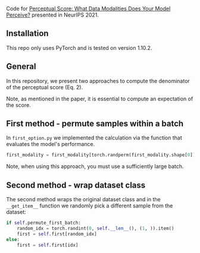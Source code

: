 Code for [Perceptual Score: What Data Modalities
Does Your Model Perceive?](https://arxiv.org/abs/2110.14375) presented in NeurIPS 2021.

## Installation

This repo only uses PyTorch and is tested on version 1.10.2.

## General

In this repository, we present two approaches to compute the denominator of the perceptual score (Eq. 2).

Note, as mentioned in the paper, it is essential to compute an expectation of the score.

## First method - permute samples within a batch

In `first_option.py` we implemented the calculation via the function that evaluates the model's performance.

```python
first_modality = first_modality[torch.randperm(first_modality.shape[0]), :]
```
Note, when using this approach, you must use a sufficiently large batch.

## Second method - wrap dataset class
The second method wraps the original dataset class and in the `__get_item__` function we randomly pick a different sample from the dataset:

```python
if self.permute_first_batch:
    random_idx = torch.randint(0, self.__len__(), (1, )).item()
    first = self.first[random_idx]
else:
    first = self.first[idx]
```
